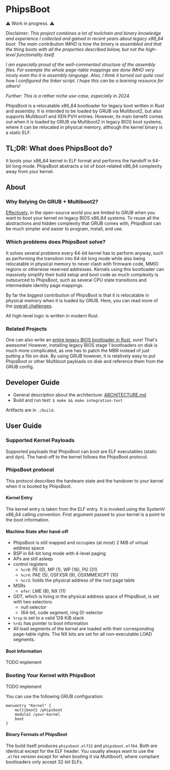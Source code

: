 # PhipsBoot

⚠️ Work in progress. ⚠️

Disclaimer: _This project combines a lot of toolchain and binary knowledge and
experience I collected and gained in recent years about legacy x86_64 boot. The
main contribution IMHO is how the binary is assembled and that the thing boots
with all the properties described below, but not the high-level functionality
itself._

_I am especially proud of the well-commented structure of the assembly files.
For example the whole page-table mappings are done IMHO very nicely even tho
it is assembly language. Also, I think it turned out quite cool how I configured
the linker script. I hope this can be a learning resource for others!_

_Further: This is a rather niche use-case, especially in 2024._

PhipsBoot is a relocatable x86_64 bootloader for legacy boot written in Rust
and assembly. It is intended to be loaded by GRUB via Multiboot2, but also
supports Multiboot1 and XEN PVH entries. However, its main benefit comes out
when it is loaded by GRUB via Multiboot2 in legacy BIOS boot systems, where it
can be relocated in physical memory, although the kernel binary is a static ELF.

## TL;DR: What does PhipsBoot do?

It boots your x86_64 kernel in ELF format and performs the handoff in 64-bit
long mode. PhipsBoot abstracts a lot of boot-related x86_64 complexity away from
your kernel.

## About

### Why Relying On GRUB + Multiboot2?

[Effectively](https://phip1611.de/blog/x86-kernel-development-relocatable-binaries/),
in the open-source world you are limited to GRUB when you want to boot your
kernel on legacy BIOS x86_64 systems. To reuse all the abstractions and hidden
complexity that GRUB comes with, PhipsBoot can be much simpler and easier to
program, install, and use.

### Which problems does PhipsBoot solve?

It solves several problems every 64-bit kernel has to perform anyway, such as
performing the transition into 64-bit long mode while also being relocatable in
physical memory to never clash with firmware code, MMIO regions or otherwise
reserved addresses. Kernels using this bootloader can massively simplify their
build setup and boot code as much complexity is outsourced to PhipsBoot, such as
several CPU state transitions and intermediate identity page mappings.

By far the biggest contribution of PhipsBoot is that it is relocatable in
physical memory when it is loaded by GRUB. Here, you can read more of the
[overall challenges](https://phip1611.de/blog/x86-kernel-development-relocatable-binaries/).

All high-level logic is written in modern Rust.

### Related Projects

One can also write
an [entire legacy BIOS bootloader in Rust](https://github.com/rust-osdev/bootloader),
sure! That's awesome! However, installing legacy BIOS stage 1 bootloaders on
disk is much more complicated, as one has to patch the MBR instead of just
putting a file on disk. By using GRUB however, it is relatively easy to put
PhipsBoot or other Multiboot payloads on disk and reference them from the GRUB
config.

## Developer Guide

- General description about the architecture: [ARCHITECTURE.md](phipsboot/ARCHITECTURE.md)
- Build and run test: `$ make && make integration-test`

Artifacts are in `./build`.

## User Guide

### Supported Kernel Payloads

Supported payloads that PhipsBoot can boot are ELF executables (static and dyn).
The hand-off to the kernel follows the PhipsBoot protocol.

### PhipsBoot protocol

This protocol describes the hardware state and the handover to your kernel when
it is booted by PhipsBoot.

#### Kernel Entry

The kernel entry is taken from the ELF entry. It is invoked using the SystemV
x86_64 calling convention. First argument passed to your kernel is a point to
the boot information.

#### Machine State after hand-off

- PhipsBoot is still mapped and occupies (at most) 2 MiB of virtual address
  space
- BSP in 64-bit long mode with 4-level paging
- APs are still asleep
- control registers
    - `%cr0`: PE (0), MP (1), WP (16), PG (31)
    - `%cr4`: PAE (5), OSFXSR (9), OSXMMEXCPT (10)
    - `%cr3`: holds the physical address of the root page table
- MSRs
    - `efer`: LME (8), NX (11)
- GDT, which is living in the physical address space of PhipsBoot, is set with
  two selectors:
    - null selector
    - (64-bit, code segment, ring 0)-selector
- `%rsp` is set to a valid 128 KiB stack
- `%rdi` has pointer to boot information
- All load segments of the kernel are loaded with their corresponding page-table
  rights. The NX bits are set for all non-executable LOAD segments.

#### Boot Information

TODO implement

### Booting Your Kernel with PhipsBoot

TODO implement

You can use the following GRUB configuration:

```
menuentry "Kernel" {
    multiboot2 /phipsboot
    module2 /your-kernel
    boot
}
```

#### Binary Formats of PhipsBoot

The build itself produces `phipsboot.elf32` and `phipsboot.elf64`. Both are
identical except for the ELF header. You usually always want to use the `.elf64`
version except for when booting it via Multiboot1, where compliant bootloaders
only accept 32-bit ELFs.

<!--
TODO
Furthermore, the build also produces a `.iso` variant that is bootable on
legacy BIOS systems. The `.iso` variant uses a GRUB standalone image that
chainloads PhipsBoot via Multiboot 2. GRUB2 will physically relocate PhipsBoot.
The `.iso` variant is used for testing and for you as inspiration for on how
you can package PhipsBoot along with your kernel.
-->
